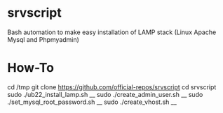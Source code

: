 # srvscript
Bash automation to make easy installation of LAMP stack (Linux Apache Mysql and Phpmyadmin)

# How-To
cd /tmp
git clone https://github.com/official-repos/srvscript
cd srvscript
sudo ./ub22_install_lamp.sh __
sudo ./create_admin_user.sh __
sudo ./set_mysql_root_password.sh __
sudo ./create_vhost.sh __
